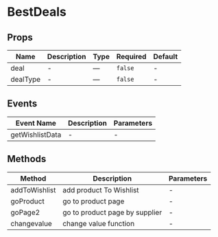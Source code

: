 # BestDeals

## Props

<!-- @vuese:BestDeals:props:start -->
|Name|Description|Type|Required|Default|
|---|---|---|---|---|
|deal|-|—|`false`|-|
|dealType|-|—|`false`|-|

<!-- @vuese:BestDeals:props:end -->


## Events

<!-- @vuese:BestDeals:events:start -->
|Event Name|Description|Parameters|
|---|---|---|
|getWishlistData|-|-|

<!-- @vuese:BestDeals:events:end -->


## Methods

<!-- @vuese:BestDeals:methods:start -->
|Method|Description|Parameters|
|---|---|---|
|addToWishlist|add product To Wishlist|-|
|goProduct|go to product page|-|
|goPage2|go to product page by supplier|-|
|changevalue|change value function|-|

<!-- @vuese:BestDeals:methods:end -->


